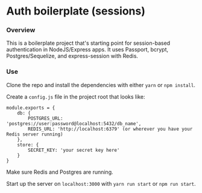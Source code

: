 # Auth boilerplate (sessions)

### Overview
This is a boilerplate project that's starting point for session-based authentication in NodeJS/Express apps.  It uses Passport, bcrypt, Postgres/Sequelize, and express-session with Redis.

### Use
Clone the repo and install the dependencies with either `yarn` or `npm install`.

Create a `config.js` file in the project root that looks like:
```
module.exports = {
	db: {
		POSTGRES_URL: 'postgres://user:password@localhost:5432/db_name',
		REDIS_URL: 'http://localhost:6379' (or wherever you have your Redis server running)
	},
	store: {
		SECRET_KEY: 'your secret key here'
	}
}
```

Make sure Redis and Postgres are running.

Start up the server on `localhost:3000` with `yarn run start` or `npm run start`.